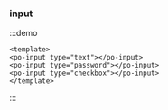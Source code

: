 ### input


:::demo
```vue
<template>
<po-input type="text"></po-input>
<po-input type="password"></po-input>
<po-input type="checkbox"></po-input>
</template>
```
:::